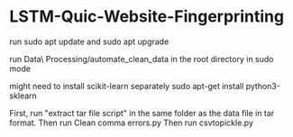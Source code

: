 # LSTM-Quic-Website-Fingerprinting
run sudo apt update and sudo apt upgrade

run Data\ Processing/automate_clean_data in the root directory in sudo mode

might need to install scikit-learn separately
sudo apt-get install python3-sklearn

First, run "extract tar file script" in the same folder as the data file in tar format.
Then run Clean comma errors.py
Then run csvtopickle.py